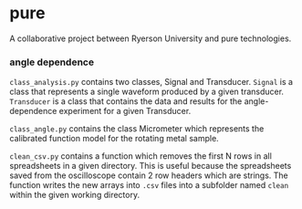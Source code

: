 # pure
A collaborative project between Ryerson University and pure technologies.

### angle dependence
`class_analysis.py` contains two classes, Signal and Transducer. `Signal` is a class that represents a single waveform produced by a given transducer. `Transducer` is a class that contains the data and results for the angle-dependence experiment for a given Transducer.

`class_angle.py` contains the class Micrometer which represents the calibrated function model for the rotating metal sample.

`clean_csv.py` contains a function which removes the first N rows in all spreadsheets in a given directory. This is useful because the spreadsheets saved from the oscilloscope contain 2 row headers which are strings. The function writes the new arrays into `.csv` files into a subfolder named `clean` within the given working directory.
